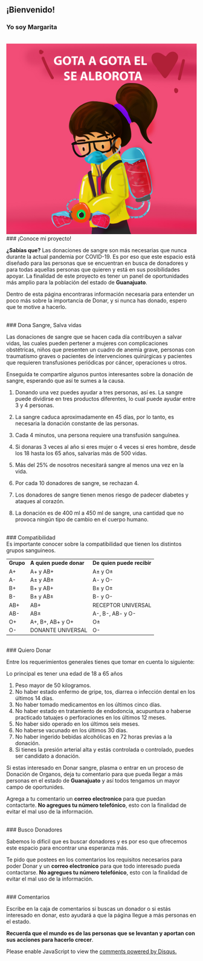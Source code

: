 ## ¡Bienvenido!
### Yo soy Margarita 

<br> 
    <img src="images/gota.jpg"
  img/>
  
  <br> 
### ¡Conoce mi proyecto! 
<br> 

**¿Sabías que?** Las donaciones de sangre son más necesarias que nunca durante la actual pandemia por COVID-19. 
Es por eso que este espacio está diseñado para las personas que se encuentran en busca de donadores y para todas aquellas personas que quieren y está en sus posibilidades apoyar. 
La finalidad de este proyecto es tener un panel de oportunidades más amplio para la población del estado de **Guanajuato**.

Dentro de esta página encontraras información necesaria para entender un poco más sobre la importancia de Donar, y si nunca has donado, espero que te motive a hacerlo.

<br> 
### Dona Sangre, Salva vidas
<br> 

Las donaciones de sangre que se hacen cada día contribuyen a salvar vidas, las cuales pueden pertener a mujeres con complicaciones obstétricas, niños que presenten un cuadro de anemia grave, personas con traumatismo graves o pacientes de intervenciones quirúrgicas y pacientes que requieren transfusiones periódicas por cáncer, operaciones u otros.

Enseguida te compartire algunos puntos interesantes sobre la donación de sangre, esperando que así te sumes a la causa.

1. Donando una vez puedes ayudar a tres personas, así es. La sangre puede dividirse en tres productos diferentes, lo cual puede ayudar entre 3 y 4 personas.  

2. La sangre caduca aproximadamente en 45 días, por lo tanto, es necesaria la donación constante de las personas.  

3. Cada 4 minutos, una persona requiere una transfusión sanguínea.  

5. Si donaras 3 veces al año si eres mujer o 4 veces si eres hombre, desde los 18 hasta los 65 años, salvarías más de 500 vidas. 

6. Más del 25% de nosotros necesitará sangre al menos una vez en la vida.  

7. Por cada 10 donadores de sangre, se rechazan 4.   

8. Los donadores de sangre tienen menos riesgo de padecer diabetes y ataques al corazón.  

9. La donación es de 400 ml a 450 ml de sangre, una cantidad que no provoca ningún tipo de cambio en el cuerpo humano.  

<br> 
### Compatibilidad
<br> 
Es importante conocer sobre la compatibilidad que tienen los distintos grupos sanguineos. 
<html>
<head><title>Ejemplo de tabla sencilla</title></head>
<body>

<table>
<tr>
  <td><strong>Grupo</strong></td>
  <td><strong>A quien puede donar</strong></td>
  <td><strong>De quien puede recibir</strong></td>
</tr>

<tr>
  <td>A+</td>
  <td>A+ y AB+</td>
  <td> A± y O±</td>
</tr>
<tr>
  <td>A-</td>
  <td> A± y AB±</td>
  <td> A- y O-</td>
</tr>
<tr>
  <td>B+</td>
  <td> B+ y AB+</td>
  <td>B± y O±</td>
</tr>
<tr>
  <td>B-</td>
  <td>B± y AB±</td>
  <td> B- y O-</td>
</tr>

<tr>
  <td>AB+</td>
  <td>AB+</td>
  <td>RECEPTOR UNIVERSAL</td>
</tr>
<tr>
  <td>AB-</td>
  <td>AB±</td>
  <td> A-, B-, AB- y O-</td>
</tr>
<tr>
  <td>O+</td>
  <td> A+, B+, AB+ y O+</td>
  <td> O±</td>
</tr>
<tr>
  <td>O-</td>
  <td>DONANTE UNIVERSAL</td>
  <td>O-</td>
</tr>
</table>

</body>
</html>




<br> 
### Quiero Donar
<br> 

Entre los requerimientos generales tienes que tomar en cuenta lo siguiente: 

 Lo principal es tener una edad de 18 a 65 años

1. Peso mayor de 50 kilogramos.
2. No haber estado enfermo de gripe, tos, diarrea o infección dental en los últimos 14 días.
3. No haber tomado medicamentos en los últimos cinco días.
4. No haber estado en tratamiento de endodoncia, acupuntura o haberse practicado tatuajes o perforaciones en los últimos 12 meses.
5. No haber sido operado en los últimos seis meses.
6. No haberse vacunado en los últimos 30 días.
7. No haber ingerido bebidas alcohólicas en 72 horas previas a la donación.
8. Si tienes la presión arterial alta y estás controlada o controlado, puedes ser candidato a donación.

Si estas interesado en Donar sangre, plasma o entrar en un proceso de Donación de Organos, deja tu comentario para que pueda llegar a más personas en el estado de **Guanajuato** y así todos tengamos un mayor campo de oportunides. 

Agrega a tu comentario un **correo electronico** para que puedan contactarte. **No agregues tu número telefónico**, esto con la finalidad de evitar el mal uso de la información.

<br> 
### Busco Donadores 
<br> 

Sabemos lo dificil que es buscar donadores y es por eso que ofrecemos este espacio para encontrar una esperanza más. 

Te pido que postees en los comentarios los requisitos necesarios para poder Donar y un **correo electronico** para que todo interesado pueda contactarse. **No agregues tu número telefónico**, esto con la finalidad de evitar el mal uso de la información.


<br> 
### Comentarios
<br> 

Escribe en la caja de comentarios si buscas un donador o si estás interesado en donar, esto ayudará a que la página llegue a más personas en el estado.

   **Recuerda que el mundo es de las personas que se levantan y aportan con sus acciones para hacerlo crecer**. 

<div id="disqus_thread"></div>
<script>
    /**
    *  RECOMMENDED CONFIGURATION VARIABLES: EDIT AND UNCOMMENT THE SECTION BELOW TO INSERT DYNAMIC VALUES FROM YOUR PLATFORM OR CMS.
    *  LEARN WHY DEFINING THESE VARIABLES IS IMPORTANT: https://disqus.com/admin/universalcode/#configuration-variables    */
    /*
    var disqus_config = function () {
    this.page.url = PAGE_URL;  // Replace PAGE_URL with your page's canonical URL variable
    this.page.identifier = PAGE_IDENTIFIER; // Replace PAGE_IDENTIFIER with your page's unique identifier variable
    };
    */
    (function() { // DON'T EDIT BELOW THIS LINE
    var d = document, s = d.createElement('script');
    s.src = 'https://donando-vida.disqus.com/embed.js';
    s.setAttribute('data-timestamp', +new Date());
    (d.head || d.body).appendChild(s);
    })();
</script>
<noscript>Please enable JavaScript to view the <a href="https://disqus.com/?ref_noscript">comments powered by Disqus.</a></noscript>
